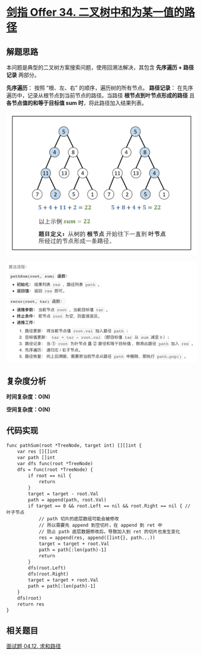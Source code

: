 # [剑指 Offer 34. 二叉树中和为某一值的路径](https://leetcode-cn.com/problems/er-cha-shu-zhong-he-wei-mou-yi-zhi-de-lu-jing-lcof/)

## 解题思路

本问题是典型的二叉树方案搜索问题，使用回溯法解决，其包含 **先序遍历 + 路径记录** 两部分。

**先序遍历**： 按照 “根、左、右” 的顺序，遍历树的所有节点。
**路径记录**： 在先序遍历中，记录从根节点到当前节点的路径。当路径 **根节点到叶节点形成的路径** 且 **各节点值的和等于目标值 sum 时**，将此路径加入结果列表。

![2CC178D7-4CC4-46BE-A66F-83072FF83E4B](images/2CC178D7-4CC4-46BE-A66F-83072FF83E4B.png)

![B7E54F71-64F7-4A89-9216-52D1845971CB](images/B7E54F71-64F7-4A89-9216-52D1845971CB.png)

## 复杂度分析

**时间复杂度：O(N)**

**空间复杂度：O(N)** 

## 代码实现

```golang
func pathSum(root *TreeNode, target int) [][]int {
	var res [][]int
	var path []int
	var dfs func(root *TreeNode)
	dfs = func(root *TreeNode) {
		if root == nil {
			return
		}
		target = target - root.Val
		path = append(path, root.Val)
		if target == 0 && root.Left == nil && root.Right == nil { // 叶子节点
			// path 切片的底层数组可能会被修改
			// 所以需要先 append 到空切片，在 append 到 ret 中
			// 防止 path 底层数据修改后，导致加入到 ret 的切片也发生变化
			res = append(res, append([]int{}, path...))
			target = target + root.Val
			path = path[:len(path)-1]
			return
		}
		dfs(root.Left)
		dfs(root.Right)
		target = target + root.Val
		path = path[:len(path)-1]
	}
	dfs(root)
	return res
}
```

## 相关题目

[面试题 04.12. 求和路径](https://github.com/WTongStudio/LeetCode/blob/master/数据结构/树/面试题%2004.12.%20求和路径.md)